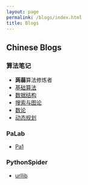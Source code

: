 ```yaml
---
layout: page
permalink: /blogs/index.html
title: Blogs
---
```


## Chinese Blogs

### 算法笔记

- **蒟蒻**算法修炼者
- [基础算法](https://jiazhenzhao.github.io/blogs/AcWing/BasicAlgorithm)
- [数据结构](https://jiazhenzhao.github.io/blogs/AcWing/DataStructure)
- [搜索与图论](https://jiazhenzhao.github.io/blogs/AcWing/SearchAndGraph)
- [数论](https://jiazhenzhao.github.io/blogs/AcWing/MathAlgorithm)
- [动态规划](https://jiazhenzhao.github.io/blogs/AcWing/DP)

### PaLab

- [Pa1](https://jiazhenzhao.github.io/blogs/PaLab/Pa1)

### PythonSpider

- [urllib](https://jiazhenzhao.github.io/blogs/PythonSpider/Urllib)

<br>

<!-- ## Leave a Message -->

<!-- <br>

{% include disqus.html %} 

<br>

## Web Star History

[Leave a star if you like it 🥰](https://github.com/GuangLun2000/GuangLun2000.github.io) -->
